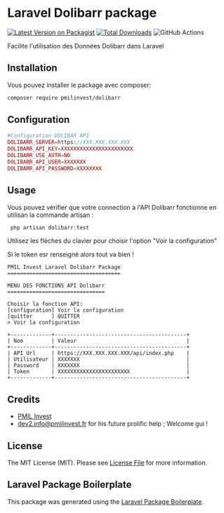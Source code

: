 # Laravel Dolibarr package

[![Latest Version on Packagist](https://img.shields.io/packagist/v/pmilinvest/dolibarr.svg?style=flat-square)](https://packagist.org/packages/pmilinvest/dolibarr)
[![Total Downloads](https://img.shields.io/packagist/dt/pmilinvest/dolibarr.svg?style=flat-square)](https://packagist.org/packages/pmilinvest/dolibarr)
![GitHub Actions](https://github.com/pmilinvest/dolibarr/actions/workflows/main.yml/badge.svg)

Facilite l'utilisation des Données Dolibarr dans Laravel

## Installation

Vous pouvez installer le package avec composer:

```bash
composer require pmilinvest/dolibarr
```

## Configuration

```php
#Configuration DOLIBAR API
DOLIBARR_SERVER=https://XXX.XXX.XXX.XXX
DOLIBARR_API_KEY=XXXXXXXXXXXXXXXXXXXXXXX
DOLIBARR_USE_AUTH=NO
DOLIBARR_API_USER=XXXXXXX
DOLIBARR_API_PASSWORD=XXXXXXXX
```




## Usage
Vous pouvez vérifier que votre connection à l'API Dolibarr fonctionne en utilisan la commande artisan :
```php
 php artisan dolibarr:test
```

Utilisez les flèches du clavier pour choisir l'option "Voir la configuration"

Si le token esr renseigné alors tout va bien !
```
PMIL Invest Laravel Dolibarr Package
====================================

MENU DES FONCTIONS API Dolibarr
===============================

Choisir la fonction API:
[configuration] Voir la configuration
[quitter      ] QUITTER
> Voir la configuration

+-------------+------------------------------------------+
| Nom         | Valeur                                   |
+-------------+------------------------------------------+
| API Url     | https://XXX.XXX.XXX.XXX/api/index.php    |
| Utilisateur | XXXXXXX                                  |
| Password    | XXXXXXX                                  |
| Token       | XXXXXXXXXXXXXXXXXXXXXXX                  |
+-------------+------------------------------------------+

```

## Credits

-   [PMIL Invest](https://github.com/pmilinvest)
-   dev2.info@pmilinvest.fr for his future prolific help ; Welcome gui !

## License

The MIT License (MIT). Please see [License File](LICENSE.md) for more information.

## Laravel Package Boilerplate

This package was generated using the [Laravel Package Boilerplate](https://laravelpackageboilerplate.com).
